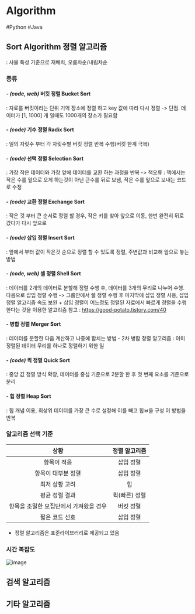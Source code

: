 # Algorithm
#Python #Java

## Sort Algorithm 정렬 알고리즘
: 사물 특성 기준으로 재배치, 오름차순/내림차순
### 종류
#### - *(code, web)* 버킷 정렬 Bucket Sort
  : 자료를 버킷이라는 단위 기억 장소에 정렬 하고 key 값에 따라 다시 정렬
  -> 단점. 데이터가 [1, 1000] 개 일때도 1000개의 장소가 필요함 
#### - *(code)* 기수 정렬 Radix Sort
  : 일의 자릿수 부터 각 자릿수별 버킷 정렬 반복 수행(버킷 한계 극복)
#### - *(code)* 선택 정렬 Selection Sort
  : 가장 작은 데이터와 가장 앞에 데이터를 교환 하는 과정을 반복
    -> 책오류 : 책에서는 작은 수를 앞으로 오게 하는것이 아닌 큰수를 뒤로 보냄, 작은 수를 앞으로 보내는 코드로 수정
#### - *(code)* 교환 정렬 Exchange Sort
  : 작은 것 부터 큰 순서로 정렬 할 경우, 작은 키를 찾아 앞으로 이동, 한번 완전히 뒤로 갔다가 다시 앞으로 
#### - *(code)* 삽입 정렬 Insert Sort
  : 앞에서 부터 값이 작은것 순으로 정렬 할 수 있도록 정렬, 주변값과 비교해 앞으로 놓는 방법 
#### - *(code, web)* 셀 정렬 Shell Sort
  : 데이터를 2개의 데이터로 분할해 정렬 수행 후, 데이터를 3개의 무리로 나누어 수행. 다음으로 삽입 정렬 수행
    -> 그룹안에서 쉘 정렬 수행 후 마지막에 삽입 정렬 사용, 삽입 정렬 알고리즘 속도 보완
        + 삽입 정렬이 어느정도 정렬된 자료에서 빠르게 정렬을 수행한다는 것을 이용한 알고리즘
          참고 : https://good-potato.tistory.com/40 
#### - 병합 정렬 Merger Sort
  : 데이터를 분할한 다음 계산하고 나중에 합치는 방법
    - 2차 병합 정렬 알고리즘 : 이미 정렬된 데이터 무리를 하나로 정렬하기 위한 일 
#### - *(code)* 퀵 정렬 Quick Sort
  : 중앙 값 정렬 방식 확장, 데이터를 중심 기준으로 2분할 한 후 첫 번째 요소를 기준으로 분리
#### - 힙 정렬 Heap Sort
  : 힙 개념 이용, 최상위 데이터를 가장 큰 수로 설정해 이를 빼고 힙ㅂ을 구성 이 방법을 반복
### 알고리즘 선택 기준
|상황|정렬 알고리즘|
|:--:|:-----------:|
|항목이 적음|삽입 정렬|
|항목이 대부분 정렬|삽입 정렬|
|최저 상황 고려|힙|
|평균 정렬 결과|퀵(빠른) 정렬|
|항목을 조밀한 모집단에서 가져왔을 경우|버킷 정렬|
|짧은 코드 선호|삽입 정렬|
+ 정렬 알고리즘은 표준라이브러리로 제공되고 있음 

### 시간 복잡도
![image](https://github.com/HEB2105/Algorithm/assets/126545445/824a4c63-c996-46e0-81a2-0e45c6ba6891)


## 검색 알고리즘

## 기타 알고리즘
